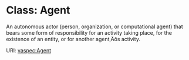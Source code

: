 # Class: Agent

An autonomous actor (person, organization, or computational agent) that bears some form of responsibility for an activity taking place, for the existence of an entity, or for another agent‚Äôs activity.

URI: [vaspec:Agent](https://example.org/vaspec/Agent)
